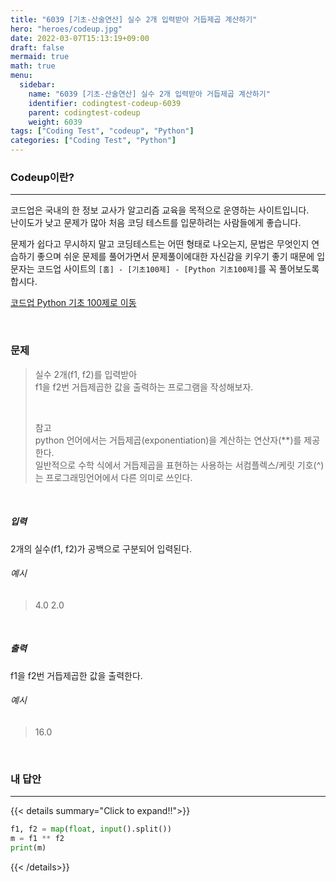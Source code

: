 ```yaml
---
title: "6039 [기초-산술연산] 실수 2개 입력받아 거듭제곱 계산하기"
hero: "heroes/codeup.jpg"
date: 2022-03-07T15:13:19+09:00
draft: false
mermaid: true
math: true
menu:
  sidebar:
    name: "6039 [기초-산술연산] 실수 2개 입력받아 거듭제곱 계산하기"
    identifier: codingtest-codeup-6039
    parent: codingtest-codeup
    weight: 6039
tags: ["Coding Test", "codeup", "Python"]
categories: ["Coding Test", "Python"]
---
```


### Codeup이란?
---
코드업은 국내의 한 정보 교사가 알고리즘 교육을 목적으로 운영하는 사이트입니다.\
난이도가 낮고 문제가 많아 처음 코딩 테스트를 입문하려는 사람들에게 좋습니다.

문제가 쉽다고 무시하지 말고 코딩테스트는 어떤 형태로 나오는지, 문법은 무엇인지 연습하기 좋으며 쉬운 문제를 풀어가면서 문제풀이에대한 자신감을 키우기 좋기 때문에 입문자는 코드업 사이트의 `[홈] - [기초100제] - [Python 기초100제]`를 꼭 풀어보도록 합시다.

[코드업 Python 기초 100제로 이동](https://codeup.kr/problemsetsol.php?psid=33)


&nbsp;

### 문제
> 실수 2개(f1, f2)를 입력받아\
> f1을 f2번 거듭제곱한 값을 출력하는 프로그램을 작성해보자.
> 
> &nbsp;
> 
> 참고\
> python 언어에서는 거듭제곱(exponentiation)을 계산하는 연산자(**)를 제공한다.\
> 일반적으로 수학 식에서 거듭제곱을 표현하는 사용하는 서컴플렉스/케릿 기호(^)는 프로그래밍언어에서 다른 의미로 쓰인다.

&nbsp;

##### 입력
2개의 실수(f1, f2)가 공백으로 구분되어 입력된다.
###### 예시
> 4.0 2.0

&nbsp;

##### 출력
f1을 f2번 거듭제곱한 값을 출력한다.
###### 예시
> 16.0

&nbsp;

### 내 답안
---
{{< details summary="Click to expand!!">}}
```python
f1, f2 = map(float, input().split())
m = f1 ** f2
print(m)
```
{{< /details>}}